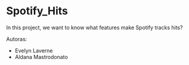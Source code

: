 # Spotify_Hits
In this project, we want to know what features make Spotify tracks hits?

Autoras:
- Evelyn Laverne
- Aldana Mastrodonato
